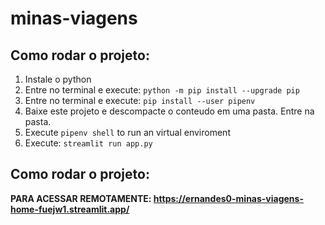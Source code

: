 # minas-viagens
## Como rodar o projeto:

1. Instale o python
2. Entre no terminal e execute: `python -m pip install --upgrade pip`
2. Entre no terminal e execute: `pip install --user pipenv`
3. Baixe este projeto e descompacte o conteudo em uma pasta. Entre na pasta.
4. Execute `pipenv shell` to run an virtual enviroment
5. Execute: `streamlit run app.py`


## Como rodar o projeto:
**PARA ACESSAR REMOTAMENTE: https://ernandes0-minas-viagens-home-fuejw1.streamlit.app/**
